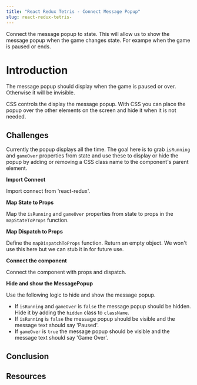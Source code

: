 ```yaml
---
title: "React Redux Tetris - Connect Message Popup"
slug: react-redux-tetris-
---
```


Connect the message popup to state. This will 
allow us to show the message popup when the game 
changes state. For exampe when the game is paused
or ends. 

# Introduction 

The message popup should display when the game is
paused or over. Otherwise it will be invisible. 

CSS controls the display the message popup. With CSS
you can place the popup over the other elements on 
the screen and hide it when it is not needed. 

## Challenges

Currently the popup displays all the time. The goal here 
is to grab `isRunning` and `gameOver` properties 
from state and use these to display or hide the 
popup by adding or removing a CSS class name to the 
component's parent element. 

**Import Connect**

Import connect from 'react-redux'. 

**Map State to Props**

Map the `isRunning` and `gameOver` properties from 
state to props in the `mapStateToProps` function. 

**Map Dispatch to Props**

Define the `mapDispatchToProps` function. Return 
an empty object. We won't use this here but we can 
stub it in for future use. 

**Connect the component**

Connect the component with props and dispatch. 

**Hide and show the MessagePopup**

Use the following logic to hide and show the message popup. 

- If `isRunning` and `gameOver` is `false` the message popup
should be hidden. Hide it by adding the `hidden` class to 
`className`. 
- If `isRunning` is `false` the message popup should be visible
and the message text should say 'Paused'. 
- If `gameOver` is `true` the message popup should be visible
and the message text should say 'Game Over'.

## Conclusion


## Resources

 
